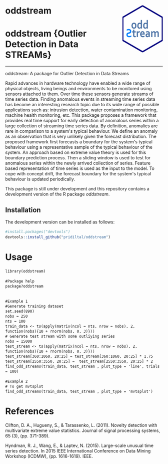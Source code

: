 oddstream <img src="logo.png" align="right" height="150" />
============================================

# oddstream {Outlier Detection in Data STREAMs}
---------------------------------------------------
oddstream: A package for Outlier Detection in Data Streams

Rapid advances in hardware technology have enabled a wide range of physical objects, living beings and 
environments to be monitored using sensors attached to them. Over time these sensors generate streams 
of time series data. Finding anomalous events in streaming time series data has become an interesting 
research topic due to its wide range of possible applications such as: intrusion detection, water 
contamination monitoring, machine health monitoring, etc. This package proposes a framework that provides
real time support for early detection of anomalous series within a large collection of streaming time 
series data. By definition, anomalies are rare in comparison to a system's typical behaviour. We define
an anomaly as an observation that is very unlikely given the forecast distribution. The proposed framework
first forecasts a boundary for the system's typical behaviour using a representative sample of the typical
behaviour of the system. An approach based on extreme value theory is used for this boundary prediction
process. Then a sliding window is used to test for anomalous series within the newly arrived collection 
of series. Feature based representation of time series is used as the input to the model. To cope with 
concept drift, the forecast boundary for the system's typical behaviour is updated periodically. 

This package is still under development and this repository contains a development version of the R package *oddstream*.

Installation
------------
The development version can be installed as follows:
``` r
#install.packages("devtools")
devtools::install_github("pridiltal/oddstream")
```

Usage
============
````
library(oddstream)

#Package help
package?oddstream


#Example 1
#Generate training dataset
set.seed(890)
nobs = 250
nts = 100
train_data <- ts(apply(matrix(ncol = nts, nrow = nobs), 2, function(nobs){10 + rnorm(nobs, 0, 3)}))
# Generate test stream with some outliying series
nobs = 15000
test_stream <- ts(apply(matrix(ncol = nts, nrow = nobs), 2, function(nobs){10 + rnorm(nobs, 0, 3)}))
test_stream[360:1060, 20:25] = test_stream[360:1060, 20:25] * 1.75
test_stream[2550:3550, 20:25] =  test_stream[2550:3550, 20:25] * 2
find_odd_streams(train_data, test_stream , plot_type = 'line', trials = 100)

#Example 2
# To get mvtsplot
find_odd_streams(train_data, test_stream , plot_type = 'mvtsplot')

````


References
===========

Clifton, D. A., Hugueny, S., & Tarassenko, L. (2011). Novelty detection with multivariate extreme value statistics. Journal of signal processing systems, 65 (3), (pp. 371-389).

Hyndman, R. J., Wang, E., & Laptev, N. (2015). Large-scale unusual time series
detection. In 2015 IEEE International Conference on Data Mining Workshop
(ICDMW), (pp. 1616-1619). IEEE.

